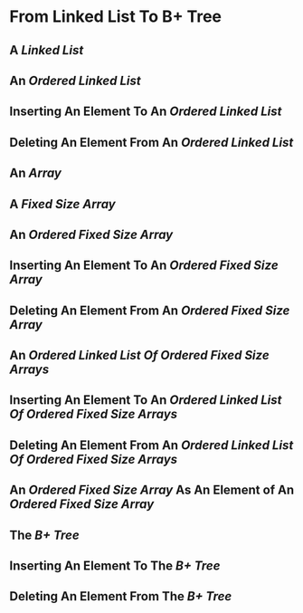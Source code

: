 # From Linked List To B+ Tree

## A *Linked List*

## An *Ordered Linked List*

## Inserting An Element To An *Ordered Linked List*

## Deleting An Element From An *Ordered Linked List*

## An *Array*

## A *Fixed Size Array*

## An *Ordered Fixed Size Array*

## Inserting An Element To An *Ordered Fixed Size Array*

## Deleting An Element From An *Ordered Fixed Size Array*

## An *Ordered Linked List Of Ordered Fixed Size Arrays*

## Inserting An Element To An *Ordered Linked List Of Ordered Fixed Size Arrays*

## Deleting An Element From An *Ordered Linked List Of Ordered Fixed Size Arrays*

## An *Ordered Fixed Size Array* As An Element of An *Ordered Fixed Size Array*

## The *B+ Tree*

## Inserting An Element To The *B+ Tree*

## Deleting An Element From The *B+ Tree*
